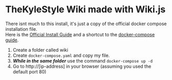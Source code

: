 # TheKyleStyle Wiki made with Wiki.js

There isnt much to this install, it's just a copy of the official docker compose installation file.  
Here is the [Official Install Guide](https://docs.requarks.io/install) and 
a shortcut to the [docker-compose guide](https://docs.requarks.io/install/docker#using-docker-compose).

1. Create a folder called wiki
2. Create `docker-compose.yaml` and copy my file.
3. ***While in the same folder*** use the command `docker-compose up -d`
4. Go to http://[ip-address] in your browser (assuming you used the default port 80)
